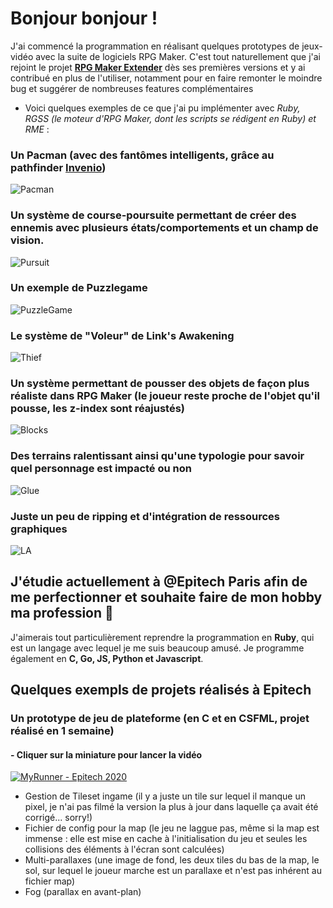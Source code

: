 # Bonjour bonjour !

J'ai commencé la programmation en réalisant quelques prototypes de jeux-vidéo avec la suite de logiciels RPG Maker.
C'est tout naturellement que j'ai rejoint le projet **[RPG Maker Extender](https://rmex.github.io/)** dès ses premières versions et y ai contribué en plus de l'utiliser, notamment pour en faire remonter le moindre bug et suggérer de nombreuses features complémentaires

- Voici quelques exemples de ce que j'ai pu implémenter avec *Ruby, RGSS (le moteur d'RPG Maker, dont les scripts se rédigent en Ruby) et RME* :


### Un Pacman (avec des fantômes intelligents, grâce au pathfinder [Invenio](https://www.youtube.com/watch?v=UDLRea_pmz8))
![Pacman](https://user-images.githubusercontent.com/72009188/122585851-3d5ce980-d05c-11eb-8c26-8c0b372c4999.gif)

### Un système de course-poursuite permettant de créer des ennemis avec plusieurs états/comportements et un champ de vision.
![Pursuit](https://user-images.githubusercontent.com/72009188/122585807-3209be00-d05c-11eb-9818-dc4e2c29d28b.gif)

### Un exemple de Puzzlegame
![PuzzleGame](https://user-images.githubusercontent.com/72009188/122585821-3635db80-d05c-11eb-8512-37091416e1d0.gif)

### Le système de "Voleur" de Link's Awakening
![Thief](https://user-images.githubusercontent.com/72009188/122585834-3930cc00-d05c-11eb-8f40-7a582b42af1d.gif)

### Un système permettant de pousser des objets de façon plus réaliste dans RPG Maker (le joueur reste proche de l'objet qu'il pousse, les z-index sont réajustés)
![Blocks](https://user-images.githubusercontent.com/72009188/122585843-3b932600-d05c-11eb-9f38-f2c5dc7fa36d.gif)

### Des terrains ralentissant ainsi qu'une typologie pour savoir quel personnage est impacté ou non
![Glue](https://user-images.githubusercontent.com/72009188/122585865-40f07080-d05c-11eb-8bdf-6658a93a1436.gif)

### Juste un peu de ripping et d'intégration de ressources graphiques
![LA](https://user-images.githubusercontent.com/72009188/122585875-43eb6100-d05c-11eb-8d21-6b762c7ae987.gif)

## J'étudie actuellement à @Epitech Paris afin de me perfectionner et souhaite faire de mon hobby ma profession 🙂

J'aimerais tout particulièrement reprendre la programmation en **Ruby**, qui est un langage avec lequel je me suis beaucoup amusé.
Je programme également en **C, Go, JS, Python et Javascript**.

## Quelques exempls de projets réalisés à Epitech

### Un prototype de jeu de plateforme (en C et en CSFML, projet réalisé en 1 semaine)
#### - Cliquer sur la miniature pour lancer la vidéo
[![MyRunner - Epitech 2020](https://i9.ytimg.com/vi_webp/haITCqo14J4/mqdefault.webp?sqp=CJzK54YG&rs=AOn4CLB61eoISdiGM8OBNquO3wkU9eTS2A)](https://www.youtube.com/watch?v=haITCqo14J4)
- Gestion de Tileset ingame (il y a juste un tile sur lequel il manque un pixel, je n'ai pas filmé la version la plus à jour dans laquelle ça avait été corrigé... sorry!)
- Fichier de config pour la map (le jeu ne laggue pas, même si la map est immense : elle est mise en cache à l'initialisation du jeu et seules les collisions des éléments à l'écran sont calculées)
- Multi-parallaxes (une image de fond, les deux tiles du bas de la map, le sol, sur lequel le joueur marche est un parallaxe et n'est pas inhérent au fichier map)
- Fog (parallax en avant-plan)
